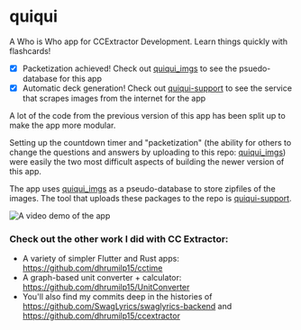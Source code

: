 # quiqui

A Who is Who app for CCExtractor Development. Learn things quickly with flashcards!

- [x] Packetization achieved! Check out [quiqui_imgs](https://www.github.com/dhrumilp15/quiqui_imgs) to see the psuedo-database for this app
- [x] Automatic deck generation! Check out [quiqui-support](https://www.github.com/dhrumilp15/quiqui-support) to see the service that scrapes images from the internet for the app

A lot of the code from the previous version of this app has been split up to make the app more modular.

Setting up the countdown timer and "packetization" (the ability for others to change the questions and answers by uploading to this repo: [quiqui_imgs](https://www.github.com/dhrumilp15/quiqui_imgs)) were easily the two most difficult aspects of building the newer version of this app.

The app uses [quiqui_imgs](https://www.github.com/dhrumilp15/quiqui_imgs) as a pseudo-database to store zipfiles of the images. The tool that uploads these packages to the repo is [quiqui-support](https://www.github.com/dhrumilp15/quiqui-support).

![A video demo of the app](quiqui-demo.gif)

### Check out the other work I did with CC Extractor:

- A variety of simpler Flutter and Rust apps: https://github.com/dhrumilp15/cctime
- A graph-based unit converter + calculator: https://github.com/dhrumilp15/UnitConverter
- You'll also find my commits deep in the histories of https://github.com/SwagLyrics/swaglyrics-backend and https://github.com/dhrumilp15/ccextractor
